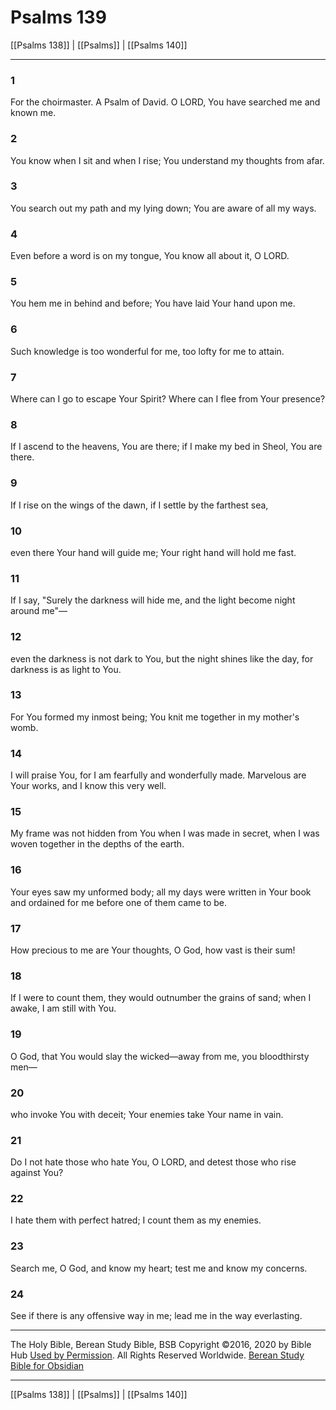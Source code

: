 # Psalms 139

[[Psalms 138]] | [[Psalms]] | [[Psalms 140]]

---

### 1
For the choirmaster. A Psalm of David. O LORD, You have searched me and known me.

### 2
You know when I sit and when I rise; You understand my thoughts from afar.

### 3
You search out my path and my lying down; You are aware of all my ways.

### 4
Even before a word is on my tongue, You know all about it, O LORD.

### 5
You hem me in behind and before; You have laid Your hand upon me.

### 6
Such knowledge is too wonderful for me, too lofty for me to attain.

### 7
Where can I go to escape Your Spirit? Where can I flee from Your presence?

### 8
If I ascend to the heavens, You are there; if I make my bed in Sheol, You are there.

### 9
If I rise on the wings of the dawn, if I settle by the farthest sea,

### 10
even there Your hand will guide me; Your right hand will hold me fast.

### 11
If I say, "Surely the darkness will hide me, and the light become night around me"—

### 12
even the darkness is not dark to You, but the night shines like the day, for darkness is as light to You.

### 13
For You formed my inmost being; You knit me together in my mother's womb.

### 14
I will praise You, for I am fearfully and wonderfully made. Marvelous are Your works, and I know this very well.

### 15
My frame was not hidden from You when I was made in secret, when I was woven together in the depths of the earth.

### 16
Your eyes saw my unformed body; all my days were written in Your book and ordained for me before one of them came to be.

### 17
How precious to me are Your thoughts, O God, how vast is their sum!

### 18
If I were to count them, they would outnumber the grains of sand; when I awake, I am still with You.

### 19
O God, that You would slay the wicked—away from me, you bloodthirsty men—

### 20
who invoke You with deceit; Your enemies take Your name in vain.

### 21
Do I not hate those who hate You, O LORD, and detest those who rise against You?

### 22
I hate them with perfect hatred; I count them as my enemies.

### 23
Search me, O God, and know my heart; test me and know my concerns.

### 24
See if there is any offensive way in me; lead me in the way everlasting.

---

The Holy Bible, Berean Study Bible, BSB
Copyright ©2016, 2020 by Bible Hub
[Used by Permission](https://berean.bible/terms.htm). All Rights Reserved Worldwide.
[Berean Study Bible for Obsidian](https://github.com/gapmiss/berean-study-bible-for-obsidian)

---

[[Psalms 138]] | [[Psalms]] | [[Psalms 140]]

